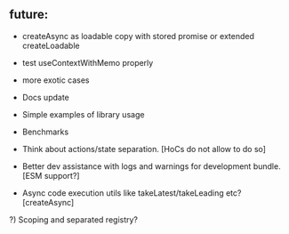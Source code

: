 ## future:

- createAsync as loadable copy with stored promise or extended createLoadable
- test useContextWithMemo properly
- more exotic cases

- Docs update
- Simple examples of library usage
- Benchmarks

- Think about actions/state separation. [HoCs do not allow to do so]
- Better dev assistance with logs and warnings for development bundle. [ESM support?]
- Async code execution utils like takeLatest/takeLeading etc? [createAsync]

?) Scoping and separated registry?
